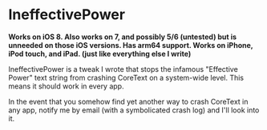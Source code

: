 IneffectivePower
================

**Works on iOS 8. Also works on 7, and possibly 5/6 (untested) but is unneeded on those iOS versions. Has arm64 support. Works on iPhone, iPod touch, and iPad. (just like everything else I write)**

IneffectivePower is a tweak I wrote that stops the infamous "Effective Power" text string from crashing CoreText on a system-wide level. This means it should work in every app.

In the event that you somehow find yet another way to crash CoreText in any app, notify me by email (with a symbolicated crash log) and I'll look into it.
